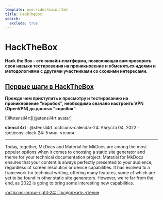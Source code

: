 ```yaml
---
template: overrides/main.html
title: HackTheBox
search:
  exclude: true
---
```


<style>
  .md-sidebar--secondary:not([hidden]) {
    visibility: hidden;
  }
</style>

# HackTheBox

__Hack the Box - это онлайн-платформа, позволяющая вам проверить свои навыки тестирования на проникновение и обменяться идеями и методологиями с другими участниками со схожими интересами.__

## [Первые шаги в HackTheBox]

__Прежде чем приступить к просмотру и тестированию на проникновение "коробок", 
необходимо сначало настроить VPN (OpenVPN) до данных "коробок".__

<aside class="mdx-author" markdown>
![@stensil4rt][@stensil4rt avatar]

<span>__stensil 4rt__ · @stensil4rt</span>
<span>
:octicons-calendar-24: Августа 04, 2022 ·
:octicons-clock-24: 5 мин. чтения ·
</span>
</aside>

---

Today, together, MkDocs and Material for MkDocs are among the most popular
options when it comes to choosing a static site generator and theme for your
technical documentation project. Material for MkDocs ensures that your
content is always perfectly presented to your audience, regardless of screen
resolution or device capabilities. It has evolved to a framework for technical
writing, offering many features, some of which are yet to be found in other
static site generators. However, we're far from the end, as 2022 is going to
bring some interesting new capabilities.

  [:octicons-arrow-right-24: Продолжить чтение][The past, present and future]

  [The past, present and future]: 2022/start.md
  
  [@stensil4rt avatar]: https://avatars.githubusercontent.com/u/62753044
  [insiders-3.1.1]: ../../insiders/changelog.md#3.1.1
  [Первые шаги в HackTheBox]: 2022/start.md
